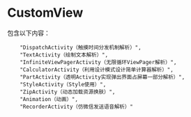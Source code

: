 # CustomView

包含以下内容：

        "DispatchActivity（触摸时间分发机制解析）",
        "TextActivity（绘制文本解析）",
        "InfiniteViewPagerActivity（无限循环ViewPager解析）",
        "CalculatorActivity（利用设计模式设计简单计算器解析）",
        "PartActivity（透明Activity实现弹出界面占屏幕一部分解析）",
        "StyleActivity（Style使用）",
        "ZipActivity（动态加载资源换肤）",
        "Animation（动画）",
        "RecorderActivity（仿微信发送语音解析）"
